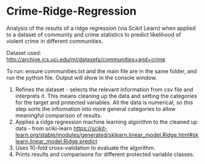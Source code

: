 # Crime-Ridge-Regression
Analysis of the results of a ridge regression (via Scikit Learn) when applied to a dataset of community and crime statistics to predict likelihood of violent crime in different communities.

Dataset used:
http://archive.ics.uci.edu/ml/datasets/communities+and+crime

To run: ensure communities.txt and the main file are in the same folder, and run the python file. 
Output will show in the console window.

1. Refines the dataset - selects the relevant information from csv file and interprets it. This means cleaning up the data and setting the categories for the target and protected variables. All the data is numerical, so this step sorts the information into more general categories to allow meaningful comparison of results. 
2. Applies a ridge regression machine learning algorithm to the cleaned up data - from sciki-learn
 https://scikit-learn.org/stable/modules/generated/sklearn.linear_model.Ridge.html#sklearn.linear_model.Ridge.predict
3. Uses 10-fold cross-validation to evaluate the algorithm. 
4. Prints results and comparisons for different protected variable classes.
